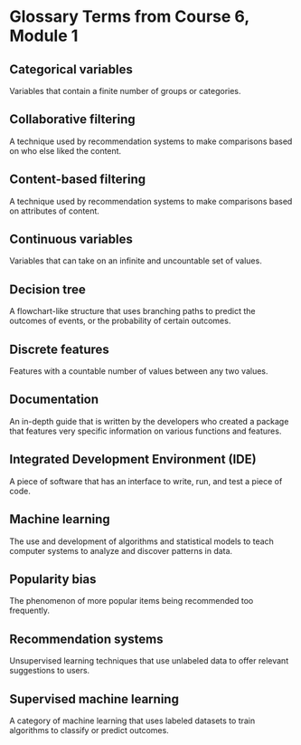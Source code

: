 # Glossary Terms from Course 6, Module 1

## Categorical variables
Variables that contain a finite number of groups or categories.

## Collaborative filtering
A technique used by recommendation systems to make comparisons based on who else liked the content.

## Content-based filtering
A technique used by recommendation systems to make comparisons based on attributes of content.

## Continuous variables
Variables that can take on an infinite and uncountable set of values.

## Decision tree
A flowchart-like structure that uses branching paths to predict the outcomes of events, or the probability of certain outcomes.

## Discrete features
Features with a countable number of values between any two values.

## Documentation
An in-depth guide that is written by the developers who created a package that features very specific information on various functions and features.

## Integrated Development Environment (IDE)
A piece of software that has an interface to write, run, and test a piece of code.

## Machine learning
The use and development of algorithms and statistical models to teach computer systems to analyze and discover patterns in data.

## Popularity bias
The phenomenon of more popular items being recommended too frequently.

## Recommendation systems
Unsupervised learning techniques that use unlabeled data to offer relevant suggestions to users.

## Supervised machine learning
A category of machine learning that uses labeled datasets to train algorithms to classify or predict outcomes.